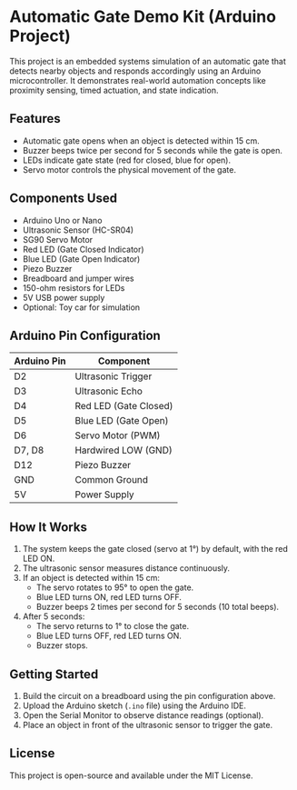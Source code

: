# Automatic Gate Demo Kit (Arduino Project)

This project is an embedded systems simulation of an automatic gate that detects nearby objects and responds accordingly using an Arduino microcontroller. It demonstrates real-world automation concepts like proximity sensing, timed actuation, and state indication.

## Features
- Automatic gate opens when an object is detected within 15 cm.
- Buzzer beeps twice per second for 5 seconds while the gate is open.
- LEDs indicate gate state (red for closed, blue for open).
- Servo motor controls the physical movement of the gate.

## Components Used
- Arduino Uno or Nano
- Ultrasonic Sensor (HC-SR04)
- SG90 Servo Motor
- Red LED (Gate Closed Indicator)
- Blue LED (Gate Open Indicator)
- Piezo Buzzer
- Breadboard and jumper wires
- 150-ohm resistors for LEDs
- 5V USB power supply
- Optional: Toy car for simulation

## Arduino Pin Configuration

| Arduino Pin | Component               |
|-------------|--------------------------|
| D2          | Ultrasonic Trigger       |
| D3          | Ultrasonic Echo          |
| D4          | Red LED (Gate Closed)    |
| D5          | Blue LED (Gate Open)     |
| D6          | Servo Motor (PWM)        |
| D7, D8      | Hardwired LOW (GND)      |
| D12         | Piezo Buzzer             |
| GND         | Common Ground            |
| 5V          | Power Supply             |

## How It Works

1. The system keeps the gate closed (servo at 1°) by default, with the red LED ON.
2. The ultrasonic sensor measures distance continuously.
3. If an object is detected within 15 cm:
   - The servo rotates to 95° to open the gate.
   - Blue LED turns ON, red LED turns OFF.
   - Buzzer beeps 2 times per second for 5 seconds (10 total beeps).
4. After 5 seconds:
   - The servo returns to 1° to close the gate.
   - Blue LED turns OFF, red LED turns ON.
   - Buzzer stops.

## Getting Started

1. Build the circuit on a breadboard using the pin configuration above.
2. Upload the Arduino sketch (`.ino` file) using the Arduino IDE.
3. Open the Serial Monitor to observe distance readings (optional).
4. Place an object in front of the ultrasonic sensor to trigger the gate.

## License

This project is open-source and available under the MIT License.
